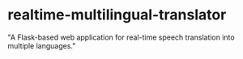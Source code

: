 # realtime-multilingual-translator
 "A Flask-based web application for real-time speech translation into multiple languages."
